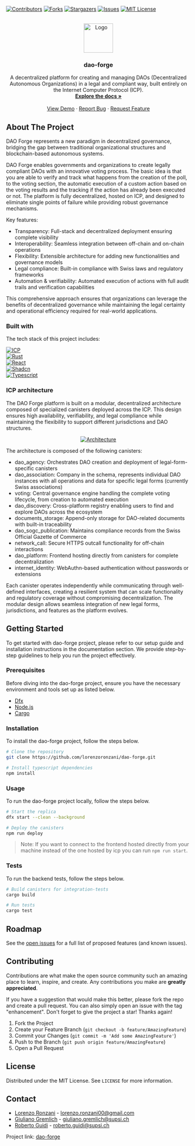 <!-- PROJECT SHIELDS -->
[![Contributors][contributors-shield]][contributors-url]
[![Forks][forks-shield]][forks-url]
[![Stargazers][stars-shield]][stars-url]
[![Issues][issues-shield]][issues-url]
[![MIT License][license-shield]][license-url]

<!-- PROJECT LOGO -->
<br />
<div align="center">
  <a href="https://github.com/lorenzoronzani/dao-forge">
    <img src="docs/images/logo.png" alt="Logo" width="80" height="80">
  </a>

  <h3 align="center">dao-forge</h3>

  <p align="center">
    A decentralized platform for creating and managing DAOs (Decentralized Autonomous Organizations) in a legal and compliant way, built entirely on the Internet Computer Protocol (ICP).
    <br />
    <a href="https://github.com/lorenzoronzani/dao-forge/docs"><strong>Explore the docs »</strong></a>
    <br />
    <br />
    <a href="https://yqq6b-aqaaa-aaaaj-qnr2q-cai.icp0.io/">View Demo</a>
    ·
    <a href="https://github.com/lorenzoronzani/dao-forge/issues/new?labels=bug&template=bug-report---.md">Report Bug</a>
    ·
    <a href="https://github.com/lorenzoronzani/dao-forge/issues/new?labels=enhancement&template=feature-request---.md">Request Feature</a>
  </p>
</div>

<!-- ABOUT THE PROJECT -->
## About The Project

DAO Forge represents a new paradigm in decentralized governance, bridging the gap between traditional organizational structures and blockchain-based autonomous systems.

DAO Forge enables governments and organizations to create legally compliant DAOs with an innovative voting process. The basic idea is that you are able to verify and track what happens from the creation of the poll, to the voting section, the automatic execution of a custom action based on the voting results and the tracking if the action has already been executed or not. The platform is fully decentralized, hosted on ICP, and designed to eliminate single points of failure while providing robust governance mechanisms.

Key features:
- Transparency: Full-stack and decentralized deployment ensuring complete visibility
- Interoperability: Seamless integration between off-chain and on-chain operations
- Flexibility: Extensible architecture for adding new functionalities and governance models
- Legal compliance: Built-in compliance with Swiss laws and regulatory frameworks
- Automation & verifiability: Automated execution of actions with full audit trails and verification capabilities

This comprehensive approach ensures that organizations can leverage the benefits of decentralized governance while maintaining the legal certainty and operational efficiency required for real-world applications.

### Built with

The tech stack of this project includes:

[![ICP][ICP]][ICP-url] 
<br>
[![Rust][Rust]][Rust-url]
<br>
[![React][React]][React-url]
<br>
[![Shadcn][Shadcn]][Shadcn-url]
<br>
[![Typescript][Typescript]][Typescript-url]
<br>

### ICP architecture

The DAO Forge platform is built on a modular, decentralized architecture composed of specialized canisters deployed across the ICP. This design ensures high availability, verifiability, and legal compliance while maintaining the flexibility to support different jurisdictions and DAO structures.

<div align="center">
  <a href="https://github.com/IsinBlockchainTeam/flutter_isin_blockchain_wallet_manager">
    <img src="docs/images/architecture.png" alt="Architecture">
  </a>
</div>

The architecture is composed of the following canisters:
- dao_agency: Orchestrates DAO creation and deployment of legal-form-specific canisters
- dao_association: Company in the schema, represents individual DAO instances with all operations and data for specific legal forms (currently Swiss associations)
- voting: Central governance engine handling the complete voting lifecycle, from creation to automated execution
- dao_discovery: Cross-platform registry enabling users to find and explore DAOs across the ecosystem
- documents_storage: Append-only storage for DAO-related documents with built-in traceability
- dao_sogc_publication: Maintains compliance records from the Swiss Official Gazette of Commerce
- network_call: Secure HTTPS outcall functionality for off-chain interactions
- dao_platform: Frontend hosting directly from canisters for complete decentralization
- internet_identity: WebAuthn-based authentication without passwords or extensions

Each canister operates independently while communicating through well-defined interfaces, creating a resilient system that can scale functionality and regulatory coverage without compromising decentralization. The modular design allows seamless integration of new legal forms, jurisdictions, and features as the platform evolves.

<!-- GETTING STARTED -->

## Getting Started

To get started with dao-forge project, please refer to our setup guide and installation instructions in the documentation section. We provide step-by-step guidelines to help you run the project effectively.

### Prerequisites

Before diving into the dao-forge project, ensure you have the necessary environment and tools set up as listed below.

- [Dfx][dfx-install-url]
- [Node.js][nodejs-install-url]
- [Cargo][cargo-install-url]

### Installation

To install the dao-forge project, follow the steps below.

```bash
# Clone the repository
git clone https://github.com/lorenzoronzani/dao-forge.git

# Install typescript dependencies
npm install
```

### Usage

To run the dao-forge project locally, follow the steps below.

```bash
# Start the replica
dfx start --clean --background

# Deploy the canisters
npm run deploy
```

> Note: If you want to connect to the frontend hosted directly from your machine instead of the one hosted by icp you can run `npm run start`.

### Tests

To run the backend tests, follow the steps below.

```bash
# Build canisters for integration-tests
cargo build

# Run tests
cargo test
```

<!-- ROADMAP -->

## Roadmap

See the [open issues](https://github.com/lorenzoronzani/dao-forge/issues) for a full
list of proposed features (and known issues).

<!-- CONTRIBUTING -->

## Contributing

Contributions are what make the open source community such an amazing place to learn, inspire, and create. Any contributions you make are **greatly appreciated**.

If you have a suggestion that would make this better, please fork the repo and create a pull request. You can also simply open an issue with the tag "enhancement".
Don't forget to give the project a star! Thanks again!

1. Fork the Project
2. Create your Feature Branch (`git checkout -b feature/AmazingFeature`)
3. Commit your Changes (`git commit -m 'Add some AmazingFeature'`)
4. Push to the Branch (`git push origin feature/AmazingFeature`)
5. Open a Pull Request

<!-- LICENSE -->

## License

Distributed under the MIT License. See `LICENSE` for more information.

<!-- CONTACT -->

## Contact

- [Lorenzo Ronzani](https://www.linkedin.com/in/lorenzo-ronzani-658311186/) - lorenzo.ronzani00@gmail.com
- [Giuliano Gremlich](https://www.linkedin.com/in/giuliano-gremlich-265018153/) - giuliano.gremlich@supsi.ch
- [Roberto Guidi](https://www.linkedin.com/in/rguidi/) - roberto.guidi@supsi.ch

Project link: [dao-forge](https://github.com/lorenzoronzani/dao-forge)

<!-- MARKDOWN LINKS & IMAGES -->
[contributors-shield]: https://img.shields.io/github/contributors/lorenzoronzani/dao-forge.svg?style=for-the-badge
[contributors-url]: https://github.com/lorenzoronzani/dao-forge/graphs/contributors

[forks-shield]: https://img.shields.io/github/forks/lorenzoronzani/dao-forge.svg?style=for-the-badge
[forks-url]: https://github.com/lorenzoronzani/dao-forge/network/members

[stars-shield]: https://img.shields.io/github/stars/lorenzoronzani/dao-forge.svg?style=for-the-badge
[stars-url]: https://github.com/lorenzoronzani/dao-forge/stargazers

[issues-shield]: https://img.shields.io/github/issues/lorenzoronzani/dao-forge.svg?style=for-the-badge
[issues-url]: https://github.com/lorenzoronzani/dao-forge/issues

[license-shield]: https://img.shields.io/github/license/lorenzoronzani/dao-forge.svg?style=for-the-badge
[license-url]: https://github.com/lorenzoronzani/dao-forge/blob/master/LICENSE.txt


[ICP]: https://img.shields.io/badge/-Internet%20Computer-3B00B9?style=flat&logo=internetcomputer&logoColor=white
[ICP-url]: https://internetcomputer.org/

[Rust]: https://img.shields.io/badge/-Rust-000000?style=flat&logo=rust&logoColor=white
[Rust-url]: https://rust-lang.org/

[React]: https://img.shields.io/badge/-React-61DAFB?style=flat&logo=react&logoColor=white
[React-url]: https://react.dev/

[Shadcn]: https://img.shields.io/badge/-shadcn/ui-000000?style=flat&logo=shadcnui&logoColor=white
[Shadcn-url]: https://ui.shadcn.com/

[Typescript]: https://img.shields.io/badge/-TypeScript-3178C6?style=flat&logo=typescript&logoColor=white
[Typescript-url]: https://www.typescriptlang.org/


[dfx-install-url]: https://internetcomputer.org/docs/building-apps/developer-tools/dev-tools-overview#dfx
[nodejs-install-url]: https://nodejs.org/en
[cargo-install-url]: https://doc.rust-lang.org/cargo/getting-started/installation.html

<!--
- Shields: https://gist.github.com/kimjisub/360ea6fc43b82baaf7193175fd12d2f7
>